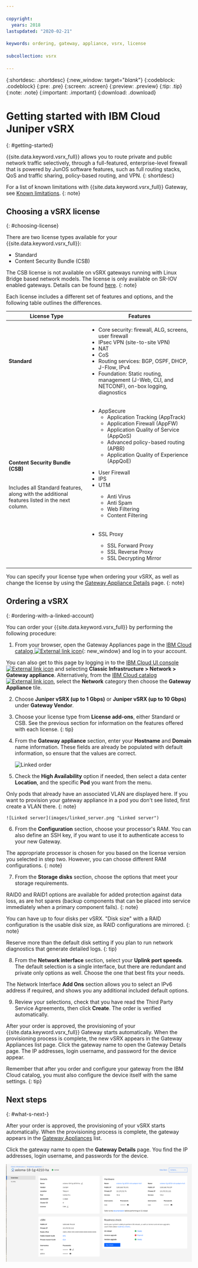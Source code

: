```yaml
---

copyright:
  years: 2018
lastupdated: "2020-02-21"

keywords: ordering, gateway, appliance, vsrx, license 

subcollection: vsrx

---
```


{:shortdesc: .shortdesc}
{:new_window: target="_blank_"}
{:codeblock: .codeblock}
{:pre: .pre}
{:screen: .screen}
{:preview: .preview}
{:tip: .tip}
{:note: .note}
{:important: .important}
{:download: .download}

# Getting started with IBM Cloud Juniper vSRX
{: #getting-started}

{{site.data.keyword.vsrx_full}} allows you to route private and public network traffic selectively, through a full-featured, enterprise-level firewall that is powered by JunOS software features, such as full routing stacks, QoS and traffic sharing, policy-based routing, and VPN.
{: shortdesc}

For a list of known limitations with {{site.data.keyword.vsrx_full}} Gateway, see [Known limitations](/docs/vsrx?topic=vsrx-known-limitations-for-ibm-cloud-juniper-vsrx).
{: note}

## Choosing a vSRX license
{: #choosing-license}

There are two license types available for your {{site.data.keyword.vsrx_full}}:

* Standard
* Content Security Bundle (CSB)

The CSB license is not available on vSRX gateways running with Linux Bridge based network models. The license is only available on SR-IOV enabled gateways. Details can be found [here](/docs/vsrx?topic=vsrx-unsupported-upgrade).
{: note}

Each license includes a different set of features and options, and the following table outlines the differences.

| License Type  | Features |
| ------------- | ------------- |
| **Standard** | <ul><li>Core security: firewall, ALG, screens, user firewall</li><li>IPsec VPN (site-to-site VPN)</li><li>NAT</li><li>CoS</li><li>Routing services: BGP, OSPF, DHCP, J-Flow, IPv4</li><li>Foundation: Static routing, management (J-Web, CLI, and NETCONF), on-box logging, diagnostics</li></ul> |
| **Content Security Bundle (CSB)** <br></br><br>Includes all Standard features, along with the additional features listed in the next column.</br> | <ul><li>AppSecure<ul><li>Application Tracking (AppTrack)</li><li>Application Firewall (AppFW)</li><li>Application Quality of Service (AppQoS)</li><li>Advanced policy-based routing (APBR)</li><li>Application Quality of Experience (AppQoE)</li></ul></li></ul><ul><li>User Firewall<li>IPS</li><li>UTM</li><ul><li>Anti Virus</li><li>Anti Spam</li><li>Web Filtering</li><li>Content Filtering</li></ul><br></br><li>SSL Proxy</li><ul><li>SSL Forward Proxy</li><li>SSL Reverse Proxy</li><li>SSL Decrypting Mirror</li></ul></li></ul> |

You can specify your license type when ordering your vSRX, as well as change the license by using the [Gateway Appliance Details](/docs/vsrx?topic=vsrx-vsrx-licenses#vsrx-licenses) page.
{: note}

## Ordering a vSRX
{: #ordering-with-a-linked-account}

You can order your {{site.data.keyword.vsrx_full}} by performing the following procedure:

1. From your browser, open the Gateway Appliances page in the [IBM Cloud catalog ![External link icon](../../icons/launch-glyph.svg "External link icon")](https://cloud.ibm.com/gen1/infrastructure/provision/gateway){: new_window} and log in to your account.

  You can also get to this page by logging in to the [IBM Cloud UI console ![External link icon](../../icons/launch-glyph.svg "External link icon")](https://cloud.ibm.com) and selecting **Classic Infrastructure > Network > Gateway appliance**. Alternatively, from the [IBM Cloud catalog ![External link icon](../../icons/launch-glyph.svg "External link icon")](https://cloud.ibm.com/catalog), select the **Network** category then choose the **Gateway Appliance** tile.

2. Choose **Juniper vSRX (up to 1 Gbps)** or **Juniper vSRX (up to 10 Gbps)** under **Gateway Vendor**.

3. Choose your license type from **License add-ons**, either Standard or CSB.
 See the previous section for information on the features offered with each license.
  {: tip}

4. From the **Gateway appliance** section, enter your **Hostname** and **Domain** name information. These fields are already be populated with default information, so ensure that the values are correct.

	![Linked order](images/linked_order.png "Linked order")

5. Check the **High Availability** option if needed, then select a data center **Location**, and the specific **Pod** you want from the menu.

  Only pods that already have an associated VLAN are displayed here. If you want to provision your gateway appliance in a pod you don't see listed, first create a VLAN there.
  {: note}

	![Linked server](images/linked_server.png "Linked server")

6. From the **Configuration** section, choose your processor's RAM. You can also define an SSH key, if you want to use it to authenticate access to your new Gateway.

  The appropriate processor is chosen for you based on the license version you selected in step two. However, you can choose different RAM configurations.
  {: note}

7. From the **Storage disks** section, choose the options that meet your storage requirements.

  RAID0 and RAID1 options are available for added protection against data loss, as are hot spares (backup components that can be placed into service immediately when a primary component fails).
  {: note}

  You can have up to four disks per vSRX. "Disk size" with a RAID configuration is the usable disk size, as RAID configurations are mirrored.
  {: note}

  Reserve more than the default disk setting if you plan to run network diagnostics that generate detailed logs.
  {: tip}

8. From the **Network interface** section, select your **Uplink port speeds**. The default selection is a single interface, but there are redundant and private only options as well. Choose the one that best fits your needs.

  The Network Interface **Add Ons** section allows you to select an IPv6 address if required, and shows you any additional included default options.

9. Review your selections, check that you have read the Third Party Service Agreements, then click **Create**. The order is verified automatically.

After your order is approved, the provisioning of your {{site.data.keyword.vsrx_full}} Gateway starts automatically. When the provisioning process is complete, the new vSRX appears in the Gateway Appliances list page. Click the gateway name to open the Gateway Details page. The IP addresses, login username, and password for the device appear.

Remember that after you order and configure your gateway from the IBM Cloud catalog, you must also configure the device itself with the same settings.
{: tip}

## Next steps
{: #what-s-next-}

After your order is approved, the provisioning of your vSRX starts automatically. When the provisioning process is complete, the gateway appears in the [Gateway Appliances](/docs/vsrx?topic=gateway-appliance-viewing-all-gateway-appliances) list.

Click the gateway name to open the **Gateway Details** page. You find the IP addresses, login username, and passwords for the device.

![After ordering](images/after_order.png "After ordering")
